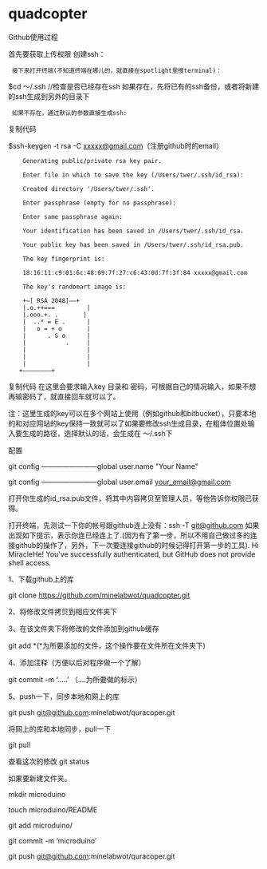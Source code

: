 # quadcopter
Github使用过程

首先要获取上传权限
创建ssh：   

     接下来打开终端(不知道终端在哪儿的，就直接在spotlight里搜terminal)：   

$cd ～/.ssh  //检查是否已经存在ssh
     如果存在，先将已有的ssh备份，或者将新建的ssh生成到另外的目录下

     如果不存在，通过默认的参数直接生成ssh:
复制代码

$ssh-keygen -t rsa -C xxxxx@gmail.com（注册github时的email）

        Generating public/private rsa key pair.
        
        Enter file in which to save the key (/Users/twer/.ssh/id_rsa): 
        
        Created directory '/Users/twer/.ssh'.
        
        Enter passphrase (empty for no passphrase): 
        
        Enter same passphrase again: 
        
        Your identification has been saved in /Users/twer/.ssh/id_rsa.
        
        Your public key has been saved in /Users/twer/.ssh/id_rsa.pub.
        
        The key fingerprint is:
        
        18:16:11:c9:01:6c:48:09:7f:27:c6:43:0d:7f:3f:84 xxxxx@gmail.com
        
        The key's randomart image is:
        
        +—[ RSA 2048]——+
        |.o.++===         |
        |.ooo.+. .       |
        |  ..* = E .      |
        |   o = + o       |
        |      . S o      |
        |           .     |
        |                 |
        |                 |
        |                 |
       +————————+
       
复制代码
 在这里会要求输入key 目录和 密码，可根据自己的情况输入，如果不想再输密码了，就直接回车就可以了。

注：这里生成的key可以在多个网站上使用（例如github和bitbucket），只要本地的和对应网站的key保持一致就可以了如果要修改ssh生成目录，在粗体位置处输入要生成的路径，选择默认的话，会生成在 ～/.ssh下

配置

  git config ————————global user.name "Your Name"
  
  git config ————————global user.email your_email@gmail.com
  
  打开你生成的id_rsa.pub文件，将其中内容拷贝至管理人员，等他告诉你权限已获得。
  
  打开终端，先测试一下你的帐号跟github连上没有：ssh -T git@github.com 如果出现如下提示，表示你连已经连上了.(因为有了第一步，所以不用自己做过多的连接github的操作了，另外，下一次要连接github的时候记得打开第一步的工具).
Hi MiracleHe! You've successfully authenticated, but GitHub does not provide shell access.

1、下载github上的库

git clone https://github.com/minelabwot/quadcopter.git

2、将修改文件拷贝到相应文件夹下

3、在该文件夹下将修改的文件添加到github缓存

git add *(*为所要添加的文件，这个操作要在文件所在文件夹下)

4、添加注释（方便以后对程序做一个了解）

git commit -m ‘…..’ （….为所要做的标示）

5、push一下，同步本地和网上的库

git push git@github.com:minelabwot/quracoper.git


将网上的库和本地同步，pull一下

git pull

查看这次的修改
git status


如果要新建文件夹。

mkdir microduino

touch microduino/README

git add microduino/

git commit -m ‘microduino’

git push git@github.com:minelabwot/quracoper.git
